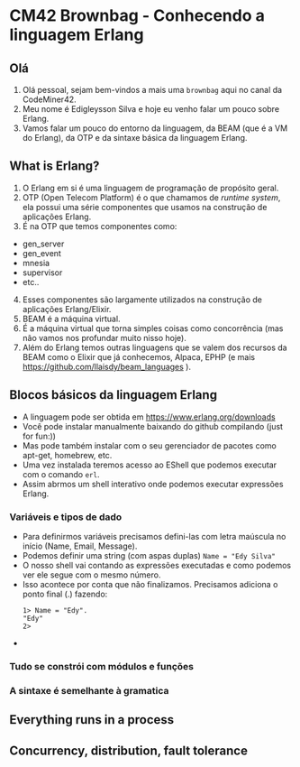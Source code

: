 # CM42 Brownbag - Conhecendo a linguagem Erlang

## Olá

1. Olá pessoal, sejam bem-vindos a mais uma `brownbag` aqui no canal da CodeMiner42.
2. Meu nome é Edigleysson Silva e hoje eu venho falar um pouco sobre Erlang.
3. Vamos falar um pouco do entorno da linguagem, da BEAM (que é a VM do Erlang), da OTP e da sintaxe básica da linguagem Erlang.

## What is Erlang?
1. O Erlang em si é uma linguagem de programação de propósito geral.
2. OTP (Open Telecom Platform) é o que chamamos de _runtime system_, ela possui uma série componentes que usamos na construção de aplicações Erlang.
3. É na OTP que temos componentes como:
  - gen_server
  - gen_event
  - mnesia
  - supervisor
  - etc..
4. Esses componentes são largamente utilizados na construção de aplicações Erlang/Elixir.
5. BEAM é a máquina virtual.
6. É a máquina virtual que torna simples coisas como concorrência (mas não vamos nos profundar muito nisso hoje).
7. Além do Erlang temos outras linguagens que se valem dos recursos da BEAM como o Elixir que já conhecemos, Alpaca, EPHP (e mais https://github.com/llaisdy/beam_languages
).

## Blocos básicos da linguagem Erlang
- A linguagem pode ser obtida em https://www.erlang.org/downloads
- Você pode instalar manualmente baixando do github compilando (just for fun:))
- Mas pode também instalar com o seu gerenciador de pacotes como apt-get, homebrew, etc.
- Uma vez instalada teremos acesso ao EShell que podemos executar com o comando `erl`.
- Assim abrmos um shell interativo onde podemos executar expressões Erlang.

### Variáveis e tipos de dado
- Para definirmos variáveis precisamos defini-las com letra maúscula no início (Name, Email, Message).
- Podemos definir uma string (com aspas duplas) `Name = "Edy Silva"`
- O nosso shell vai contando as expressões executadas e como podemos ver ele segue com o mesmo número.
- Isso acontece por conta que não finalizamos. Precisamos adiciona o ponto final (.) fazendo:
  ```eshell
  1> Name = "Edy".
  "Edy"
  2> 
  ```
-

### Tudo se constrói com módulos e funções

### A sintaxe é semelhante à gramatica

## Everything runs in a process

## Concurrency, distribution, fault tolerance

